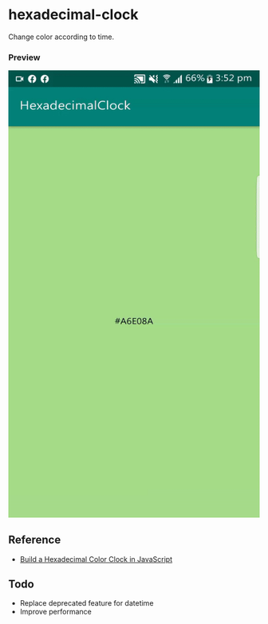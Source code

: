 # hexadecimal-clock
Change color according to time.

### Preview
![Preview](https://github.com/ZattWine/hexadecimal-clock/blob/master/images/hexadecimal-clock-preview.gif)

## Reference
- [Build a Hexadecimal Color Clock in JavaScript](https://medium.com/better-programming/building-a-hexadecimal-color-clock-in-javascript-b0534bf4996c)

## Todo
- Replace deprecated feature for datetime
- Improve performance